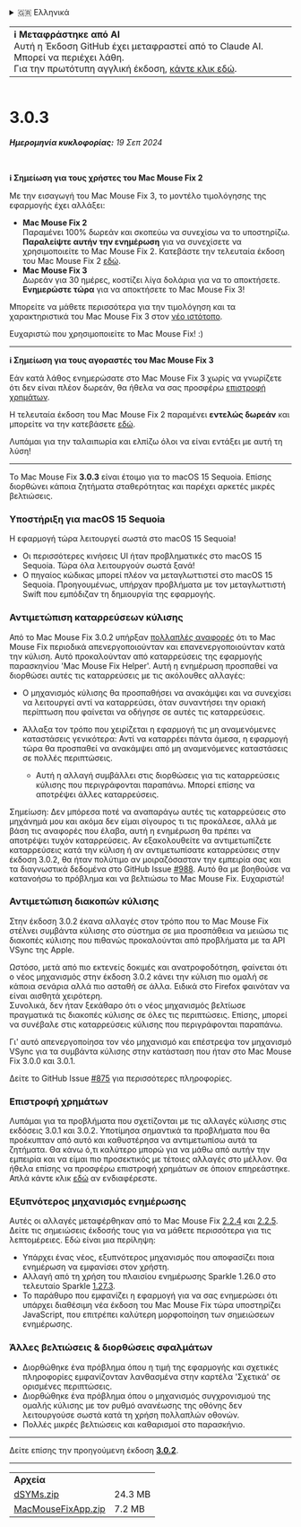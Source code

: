 <details>
<summary>🇬🇷 Ελληνικά</summary>

[🇬🇧 English (GitHub)](https://github.com/noah-nuebling/mac-mouse-fix/releases/tag/3.0.3)\
[🇦🇩 Català](https://redirect.macmousefix.com/?target=mmf-release&tag=3.0.3&locale=ca)\
[🇩🇪 Deutsch](https://redirect.macmousefix.com/?target=mmf-release&tag=3.0.3&locale=de)\
[🇪🇸 Español](https://redirect.macmousefix.com/?target=mmf-release&tag=3.0.3&locale=es)\
[🇫🇷 Français](https://redirect.macmousefix.com/?target=mmf-release&tag=3.0.3&locale=fr)\
[🇮🇩 Indonesia](https://redirect.macmousefix.com/?target=mmf-release&tag=3.0.3&locale=id)\
[🇮🇹 Italiano](https://redirect.macmousefix.com/?target=mmf-release&tag=3.0.3&locale=it)\
[🇭🇺 Magyar](https://redirect.macmousefix.com/?target=mmf-release&tag=3.0.3&locale=hu)\
[🇳🇱 Nederlands](https://redirect.macmousefix.com/?target=mmf-release&tag=3.0.3&locale=nl)\
[🇵🇱 Polski](https://redirect.macmousefix.com/?target=mmf-release&tag=3.0.3&locale=pl)\
[🇧🇷 Português (Brasil)](https://redirect.macmousefix.com/?target=mmf-release&tag=3.0.3&locale=pt-BR)\
[🇵🇹 Português (Portugal)](https://redirect.macmousefix.com/?target=mmf-release&tag=3.0.3&locale=pt-PT)\
[🇷🇴 Română](https://redirect.macmousefix.com/?target=mmf-release&tag=3.0.3&locale=ro)\
[🇸🇪 Svenska](https://redirect.macmousefix.com/?target=mmf-release&tag=3.0.3&locale=sv)\
[🇻🇳 Tiếng Việt](https://redirect.macmousefix.com/?target=mmf-release&tag=3.0.3&locale=vi)\
[🇹🇷 Türkçe](https://redirect.macmousefix.com/?target=mmf-release&tag=3.0.3&locale=tr)\
[🇨🇿 Čeština](https://redirect.macmousefix.com/?target=mmf-release&tag=3.0.3&locale=cs)\
**🇬🇷 Ελληνικά**\
[🇷🇺 Русский](https://redirect.macmousefix.com/?target=mmf-release&tag=3.0.3&locale=ru)\
[🇺🇦 Українська](https://redirect.macmousefix.com/?target=mmf-release&tag=3.0.3&locale=uk)\
[🇮🇱 עברית](https://redirect.macmousefix.com/?target=mmf-release&tag=3.0.3&locale=he)\
[🇸🇦 العربية](https://redirect.macmousefix.com/?target=mmf-release&tag=3.0.3&locale=ar)\
[🇮🇳 हिन्दी](https://redirect.macmousefix.com/?target=mmf-release&tag=3.0.3&locale=hi)\
[🇹🇭 ไทย](https://redirect.macmousefix.com/?target=mmf-release&tag=3.0.3&locale=th)\
[🇨🇳 中文 (简体)](https://redirect.macmousefix.com/?target=mmf-release&tag=3.0.3&locale=zh-Hans)\
[🇨🇳 中文 (繁體)](https://redirect.macmousefix.com/?target=mmf-release&tag=3.0.3&locale=zh-Hant)\
[🇭🇰 中文（香港)](https://redirect.macmousefix.com/?target=mmf-release&tag=3.0.3&locale=zh-HK)\
[🇯🇵 日本語](https://redirect.macmousefix.com/?target=mmf-release&tag=3.0.3&locale=ja)\
[🇰🇷 한국어](https://redirect.macmousefix.com/?target=mmf-release&tag=3.0.3&locale=ko)\
[Help translate Mac Mouse Fix to different languages!](https://github.com/noah-nuebling/mac-mouse-fix/discussions/731)
</details>
<table align=><td>
<b>ℹ️ Μεταφράστηκε από AI</b><br>
Αυτή η Έκδοση GitHub έχει μεταφραστεί από το Claude AI. Μπορεί να περιέχει λάθη.<br>
Για την πρωτότυπη αγγλική έκδοση, <a href="https://github.com/noah-nuebling/mac-mouse-fix/releases/tag/3.0.3">κάντε κλικ εδώ</a>.
</td></table>

<table></table>

# 3.0.3
***Ημερομηνία κυκλοφορίας:** 19 Σεπ 2024*

<br>

**ℹ️ Σημείωση για τους χρήστες του Mac Mouse Fix 2**

Με την εισαγωγή του Mac Mouse Fix 3, το μοντέλο τιμολόγησης της εφαρμογής έχει αλλάξει:

- **Mac Mouse Fix 2**\
Παραμένει 100% δωρεάν και σκοπεύω να συνεχίσω να το υποστηρίζω.\
**Παραλείψτε αυτήν την ενημέρωση** για να συνεχίσετε να χρησιμοποιείτε το Mac Mouse Fix 2. Κατεβάστε την τελευταία έκδοση του Mac Mouse Fix 2 [εδώ](https://redirect.macmousefix.com/?target=mmf2-latest&locale=el).
- **Mac Mouse Fix 3**\
Δωρεάν για 30 ημέρες, κοστίζει λίγα δολάρια για να το αποκτήσετε.\
**Ενημερώστε τώρα** για να αποκτήσετε το Mac Mouse Fix 3!

Μπορείτε να μάθετε περισσότερα για την τιμολόγηση και τα χαρακτηριστικά του Mac Mouse Fix 3 στον [νέο ιστότοπο](https://macmousefix.com/).

Ευχαριστώ που χρησιμοποιείτε το Mac Mouse Fix! :)

---

**ℹ️ Σημείωση για τους αγοραστές του Mac Mouse Fix 3**

Εάν κατά λάθος ενημερώσατε στο Mac Mouse Fix 3 χωρίς να γνωρίζετε ότι δεν είναι πλέον δωρεάν, θα ήθελα να σας προσφέρω [επιστροφή χρημάτων](https://redirect.macmousefix.com/?target=mmf-apply-for-refund&locale=el).

Η τελευταία έκδοση του Mac Mouse Fix 2 παραμένει **εντελώς δωρεάν** και μπορείτε να την κατεβάσετε [εδώ](https://redirect.macmousefix.com/?target=mmf2-latest&locale=el).

Λυπάμαι για την ταλαιπωρία και ελπίζω όλοι να είναι εντάξει με αυτή τη λύση!

---

Το Mac Mouse Fix **3.0.3** είναι έτοιμο για το macOS 15 Sequoia. Επίσης διορθώνει κάποια ζητήματα σταθερότητας και παρέχει αρκετές μικρές βελτιώσεις.

### Υποστήριξη για macOS 15 Sequoia

Η εφαρμογή τώρα λειτουργεί σωστά στο macOS 15 Sequoia!

- Οι περισσότερες κινήσεις UI ήταν προβληματικές στο macOS 15 Sequoia. Τώρα όλα λειτουργούν σωστά ξανά!
- Ο πηγαίος κώδικας μπορεί πλέον να μεταγλωττιστεί στο macOS 15 Sequoia. Προηγουμένως, υπήρχαν προβλήματα με τον μεταγλωττιστή Swift που εμπόδιζαν τη δημιουργία της εφαρμογής.

### Αντιμετώπιση καταρρεύσεων κύλισης

Από το Mac Mouse Fix 3.0.2 υπήρξαν [πολλαπλές αναφορές](https://github.com/noah-nuebling/mac-mouse-fix/issues/988) ότι το Mac Mouse Fix περιοδικά απενεργοποιούνταν και επανενεργοποιούνταν κατά την κύλιση. Αυτό προκαλούνταν από καταρρεύσεις της εφαρμογής παρασκηνίου 'Mac Mouse Fix Helper'. Αυτή η ενημέρωση προσπαθεί να διορθώσει αυτές τις καταρρεύσεις με τις ακόλουθες αλλαγές:

- Ο μηχανισμός κύλισης θα προσπαθήσει να ανακάμψει και να συνεχίσει να λειτουργεί αντί να καταρρεύσει, όταν συναντήσει την οριακή περίπτωση που φαίνεται να οδήγησε σε αυτές τις καταρρεύσεις.
- Άλλαξα τον τρόπο που χειρίζεται η εφαρμογή τις μη αναμενόμενες καταστάσεις γενικότερα: Αντί να καταρρέει πάντα άμεσα, η εφαρμογή τώρα θα προσπαθεί να ανακάμψει από μη αναμενόμενες καταστάσεις σε πολλές περιπτώσεις.

    - Αυτή η αλλαγή συμβάλλει στις διορθώσεις για τις καταρρεύσεις κύλισης που περιγράφονται παραπάνω. Μπορεί επίσης να αποτρέψει άλλες καταρρεύσεις.

Σημείωση: Δεν μπόρεσα ποτέ να αναπαράγω αυτές τις καταρρεύσεις στο μηχάνημά μου και ακόμα δεν είμαι σίγουρος τι τις προκάλεσε, αλλά με βάση τις αναφορές που έλαβα, αυτή η ενημέρωση θα πρέπει να αποτρέψει τυχόν καταρρεύσεις. Αν εξακολουθείτε να αντιμετωπίζετε καταρρεύσεις κατά την κύλιση ή αν αντιμετωπίσατε καταρρεύσεις στην έκδοση 3.0.2, θα ήταν πολύτιμο αν μοιραζόσασταν την εμπειρία σας και τα διαγνωστικά δεδομένα στο GitHub Issue [#988](https://github.com/noah-nuebling/mac-mouse-fix/issues/988). Αυτό θα με βοηθούσε να κατανοήσω το πρόβλημα και να βελτιώσω το Mac Mouse Fix. Ευχαριστώ!

### Αντιμετώπιση διακοπών κύλισης

Στην έκδοση 3.0.2 έκανα αλλαγές στον τρόπο που το Mac Mouse Fix στέλνει συμβάντα κύλισης στο σύστημα σε μια προσπάθεια να μειώσω τις διακοπές κύλισης που πιθανώς προκαλούνται από προβλήματα με τα API VSync της Apple.

Ωστόσο, μετά από πιο εκτενείς δοκιμές και ανατροφοδότηση, φαίνεται ότι ο νέος μηχανισμός στην έκδοση 3.0.2 κάνει την κύλιση πιο ομαλή σε κάποια σενάρια αλλά πιο ασταθή σε άλλα. Ειδικά στο Firefox φαινόταν να είναι αισθητά χειρότερη.\
Συνολικά, δεν ήταν ξεκάθαρο ότι ο νέος μηχανισμός βελτίωσε πραγματικά τις διακοπές κύλισης σε όλες τις περιπτώσεις. Επίσης, μπορεί να συνέβαλε στις καταρρεύσεις κύλισης που περιγράφονται παραπάνω.

Γι' αυτό απενεργοποίησα τον νέο μηχανισμό και επέστρεψα τον μηχανισμό VSync για τα συμβάντα κύλισης στην κατάσταση που ήταν στο Mac Mouse Fix 3.0.0 και 3.0.1.

Δείτε το GitHub Issue [#875](https://github.com/noah-nuebling/mac-mouse-fix/issues/875) για περισσότερες πληροφορίες.

### Επιστροφή χρημάτων

Λυπάμαι για τα προβλήματα που σχετίζονται με τις αλλαγές κύλισης στις εκδόσεις 3.0.1 και 3.0.2. Υποτίμησα σημαντικά τα προβλήματα που θα προέκυπταν από αυτό και καθυστέρησα να αντιμετωπίσω αυτά τα ζητήματα. Θα κάνω ό,τι καλύτερο μπορώ για να μάθω από αυτήν την εμπειρία και να είμαι πιο προσεκτικός με τέτοιες αλλαγές στο μέλλον. Θα ήθελα επίσης να προσφέρω επιστροφή χρημάτων σε όποιον επηρεάστηκε. Απλά κάντε κλικ [εδώ](https://redirect.macmousefix.com/?target=mmf-apply-for-refund&locale=el) αν ενδιαφέρεστε.

### Εξυπνότερος μηχανισμός ενημέρωσης

Αυτές οι αλλαγές μεταφέρθηκαν από το Mac Mouse Fix [2.2.4](https://redirect.macmousefix.com/?target=mmf-release&tag=2.2.4&locale=el) και [2.2.5](https://redirect.macmousefix.com/?target=mmf-release&tag=2.2.5&locale=el). Δείτε τις σημειώσεις έκδοσής τους για να μάθετε περισσότερα για τις λεπτομέρειες. Εδώ είναι μια περίληψη:

- Υπάρχει ένας νέος, εξυπνότερος μηχανισμός που αποφασίζει ποια ενημέρωση να εμφανίσει στον χρήστη.
- Αλλαγή από τη χρήση του πλαισίου ενημέρωσης Sparkle 1.26.0 στο τελευταίο Sparkle [1.27.3](https://github.com/sparkle-project/Sparkle/releases/tag/1.27.3).
- Το παράθυρο που εμφανίζει η εφαρμογή για να σας ενημερώσει ότι υπάρχει διαθέσιμη νέα έκδοση του Mac Mouse Fix τώρα υποστηρίζει JavaScript, που επιτρέπει καλύτερη μορφοποίηση των σημειώσεων ενημέρωσης.

### Άλλες βελτιώσεις & διορθώσεις σφαλμάτων

- Διορθώθηκε ένα πρόβλημα όπου η τιμή της εφαρμογής και σχετικές πληροφορίες εμφανίζονταν λανθασμένα στην καρτέλα 'Σχετικά' σε ορισμένες περιπτώσεις.
- Διορθώθηκε ένα πρόβλημα όπου ο μηχανισμός συγχρονισμού της ομαλής κύλισης με τον ρυθμό ανανέωσης της οθόνης δεν λειτουργούσε σωστά κατά τη χρήση πολλαπλών οθονών.
- Πολλές μικρές βελτιώσεις και καθαρισμοί στο παρασκήνιο.

---

Δείτε επίσης την προηγούμενη έκδοση [**3.0.2**](https://redirect.macmousefix.com/?target=mmf-release&tag=3.0.2&locale=el).

---

<table align="start">
<tr>
    <td colspan=2>
        <b>Αρχεία</b>
    </td>
</tr>
<tr>
    <td><a href="https://github.com/noah-nuebling/mac-mouse-fix/releases/download/3.0.3/dSYMs.zip">dSYMs.zip</a></td>
    <td>24.3 MB</td>
</tr>
<tr>
    <td><a href="https://github.com/noah-nuebling/mac-mouse-fix/releases/download/3.0.3/MacMouseFixApp.zip">MacMouseFixApp.zip</a></td>
    <td>7.2 MB</td>
</tr>
</table>